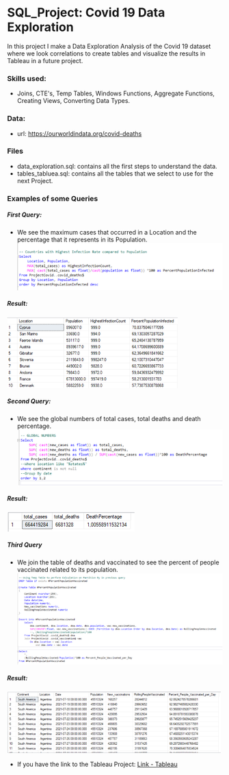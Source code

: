 # SQL_Project: Covid 19 Data Exploration 
In this project I make a Data Exploration Analysis of the Covid 19 dataset where we look correlations to create tables and visualize the results in Tableau in a future project.


### Skills used: 
- Joins, CTE's, Temp Tables, Windows Functions, Aggregate Functions, Creating Views, Converting Data Types.


### Data:
- url: https://ourworldindata.org/covid-deaths


### Files
- data_exploration.sql: contains all the first steps to understand the data.
- tables_tabluea.sql: contains all the tables that we select to use for the next Project.


### Examples of some Queries

##### First Query:
-  We see the maximum cases that occurred in a Location and the percentage that it represents in its Population.
![](https://github.com/NicolasKlaver/Project_Covid_SQL/blob/main/img/query_1.png)
##### Result:
  ![](https://github.com/NicolasKlaver/Project_Covid_SQL/blob/main/img/query_1_res.png)

##### Second Query:
- We see the global numbers of total cases, total deaths and death percentage.
![](https://github.com/NicolasKlaver/Project_Covid_SQL/blob/main/img/query_2.png)
##### Result:
  ![](https://github.com/NicolasKlaver/Project_Covid_SQL/blob/main/img/query_2_res.png)

##### Third Query
- We join the table of deaths and vaccinated to see the percent of people vaccinated related to its population.
![](https://github.com/NicolasKlaver/Project_Covid_SQL/blob/main/img/query_3.png)
##### Result:
 ![](https://github.com/NicolasKlaver/Project_Covid_SQL/blob/main/img/query_3_res2.png)





- If you have the link to the Tableau Project: [Link - Tableau](https://public.tableau.com/app/profile/nicolas.klaver/viz/Project_Covid_16740827288160/Dashboard1)
